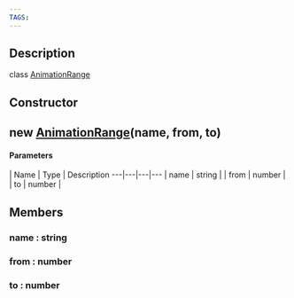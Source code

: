 ```yaml
---
TAGS:
---
```

## Description

class [AnimationRange](/classes/2.3/AnimationRange)



## Constructor

## new [AnimationRange](/classes/2.3/AnimationRange)(name, from, to)



#### Parameters
 | Name | Type | Description
---|---|---|---
 | name | string | 
 | from | number | 
 | to | number | 
## Members

### name : string



### from : number



### to : number



